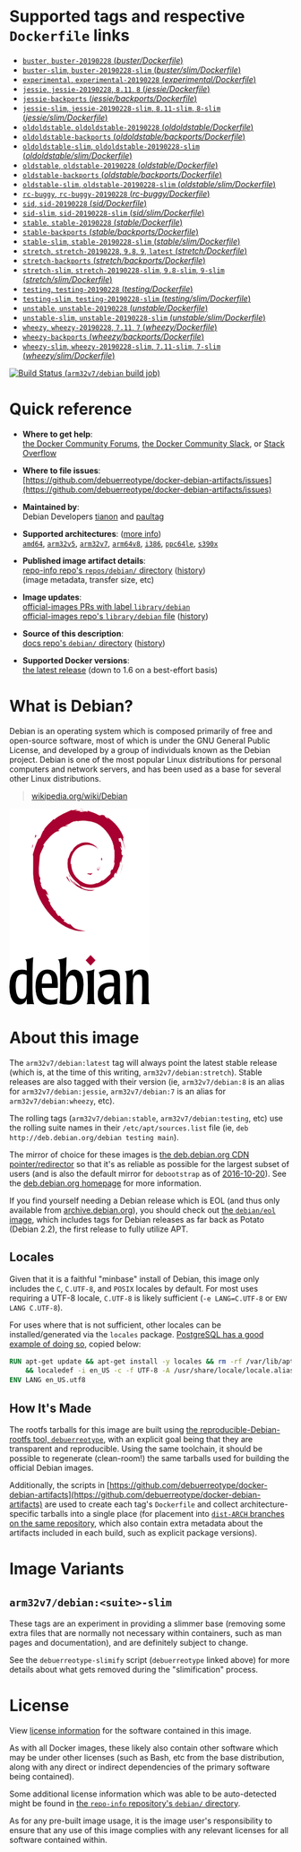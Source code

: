 <!--

********************************************************************************

WARNING:

    DO NOT EDIT "debian/README.md"

    IT IS AUTO-GENERATED

    (from the other files in "debian/" combined with a set of templates)

********************************************************************************

-->

# Supported tags and respective `Dockerfile` links

-	[`buster`, `buster-20190228` (*buster/Dockerfile*)](https://github.com/debuerreotype/docker-debian-artifacts/blob/9fcf6bcaa2ba8eff2eaa0a3887b06f124044926c/buster/Dockerfile)
-	[`buster-slim`, `buster-20190228-slim` (*buster/slim/Dockerfile*)](https://github.com/debuerreotype/docker-debian-artifacts/blob/9fcf6bcaa2ba8eff2eaa0a3887b06f124044926c/buster/slim/Dockerfile)
-	[`experimental`, `experimental-20190228` (*experimental/Dockerfile*)](https://github.com/debuerreotype/docker-debian-artifacts/blob/9fcf6bcaa2ba8eff2eaa0a3887b06f124044926c/experimental/Dockerfile)
-	[`jessie`, `jessie-20190228`, `8.11`, `8` (*jessie/Dockerfile*)](https://github.com/debuerreotype/docker-debian-artifacts/blob/9fcf6bcaa2ba8eff2eaa0a3887b06f124044926c/jessie/Dockerfile)
-	[`jessie-backports` (*jessie/backports/Dockerfile*)](https://github.com/debuerreotype/docker-debian-artifacts/blob/9fcf6bcaa2ba8eff2eaa0a3887b06f124044926c/jessie/backports/Dockerfile)
-	[`jessie-slim`, `jessie-20190228-slim`, `8.11-slim`, `8-slim` (*jessie/slim/Dockerfile*)](https://github.com/debuerreotype/docker-debian-artifacts/blob/9fcf6bcaa2ba8eff2eaa0a3887b06f124044926c/jessie/slim/Dockerfile)
-	[`oldoldstable`, `oldoldstable-20190228` (*oldoldstable/Dockerfile*)](https://github.com/debuerreotype/docker-debian-artifacts/blob/9fcf6bcaa2ba8eff2eaa0a3887b06f124044926c/oldoldstable/Dockerfile)
-	[`oldoldstable-backports` (*oldoldstable/backports/Dockerfile*)](https://github.com/debuerreotype/docker-debian-artifacts/blob/9fcf6bcaa2ba8eff2eaa0a3887b06f124044926c/oldoldstable/backports/Dockerfile)
-	[`oldoldstable-slim`, `oldoldstable-20190228-slim` (*oldoldstable/slim/Dockerfile*)](https://github.com/debuerreotype/docker-debian-artifacts/blob/9fcf6bcaa2ba8eff2eaa0a3887b06f124044926c/oldoldstable/slim/Dockerfile)
-	[`oldstable`, `oldstable-20190228` (*oldstable/Dockerfile*)](https://github.com/debuerreotype/docker-debian-artifacts/blob/9fcf6bcaa2ba8eff2eaa0a3887b06f124044926c/oldstable/Dockerfile)
-	[`oldstable-backports` (*oldstable/backports/Dockerfile*)](https://github.com/debuerreotype/docker-debian-artifacts/blob/9fcf6bcaa2ba8eff2eaa0a3887b06f124044926c/oldstable/backports/Dockerfile)
-	[`oldstable-slim`, `oldstable-20190228-slim` (*oldstable/slim/Dockerfile*)](https://github.com/debuerreotype/docker-debian-artifacts/blob/9fcf6bcaa2ba8eff2eaa0a3887b06f124044926c/oldstable/slim/Dockerfile)
-	[`rc-buggy`, `rc-buggy-20190228` (*rc-buggy/Dockerfile*)](https://github.com/debuerreotype/docker-debian-artifacts/blob/9fcf6bcaa2ba8eff2eaa0a3887b06f124044926c/rc-buggy/Dockerfile)
-	[`sid`, `sid-20190228` (*sid/Dockerfile*)](https://github.com/debuerreotype/docker-debian-artifacts/blob/9fcf6bcaa2ba8eff2eaa0a3887b06f124044926c/sid/Dockerfile)
-	[`sid-slim`, `sid-20190228-slim` (*sid/slim/Dockerfile*)](https://github.com/debuerreotype/docker-debian-artifacts/blob/9fcf6bcaa2ba8eff2eaa0a3887b06f124044926c/sid/slim/Dockerfile)
-	[`stable`, `stable-20190228` (*stable/Dockerfile*)](https://github.com/debuerreotype/docker-debian-artifacts/blob/9fcf6bcaa2ba8eff2eaa0a3887b06f124044926c/stable/Dockerfile)
-	[`stable-backports` (*stable/backports/Dockerfile*)](https://github.com/debuerreotype/docker-debian-artifacts/blob/9fcf6bcaa2ba8eff2eaa0a3887b06f124044926c/stable/backports/Dockerfile)
-	[`stable-slim`, `stable-20190228-slim` (*stable/slim/Dockerfile*)](https://github.com/debuerreotype/docker-debian-artifacts/blob/9fcf6bcaa2ba8eff2eaa0a3887b06f124044926c/stable/slim/Dockerfile)
-	[`stretch`, `stretch-20190228`, `9.8`, `9`, `latest` (*stretch/Dockerfile*)](https://github.com/debuerreotype/docker-debian-artifacts/blob/9fcf6bcaa2ba8eff2eaa0a3887b06f124044926c/stretch/Dockerfile)
-	[`stretch-backports` (*stretch/backports/Dockerfile*)](https://github.com/debuerreotype/docker-debian-artifacts/blob/9fcf6bcaa2ba8eff2eaa0a3887b06f124044926c/stretch/backports/Dockerfile)
-	[`stretch-slim`, `stretch-20190228-slim`, `9.8-slim`, `9-slim` (*stretch/slim/Dockerfile*)](https://github.com/debuerreotype/docker-debian-artifacts/blob/9fcf6bcaa2ba8eff2eaa0a3887b06f124044926c/stretch/slim/Dockerfile)
-	[`testing`, `testing-20190228` (*testing/Dockerfile*)](https://github.com/debuerreotype/docker-debian-artifacts/blob/9fcf6bcaa2ba8eff2eaa0a3887b06f124044926c/testing/Dockerfile)
-	[`testing-slim`, `testing-20190228-slim` (*testing/slim/Dockerfile*)](https://github.com/debuerreotype/docker-debian-artifacts/blob/9fcf6bcaa2ba8eff2eaa0a3887b06f124044926c/testing/slim/Dockerfile)
-	[`unstable`, `unstable-20190228` (*unstable/Dockerfile*)](https://github.com/debuerreotype/docker-debian-artifacts/blob/9fcf6bcaa2ba8eff2eaa0a3887b06f124044926c/unstable/Dockerfile)
-	[`unstable-slim`, `unstable-20190228-slim` (*unstable/slim/Dockerfile*)](https://github.com/debuerreotype/docker-debian-artifacts/blob/9fcf6bcaa2ba8eff2eaa0a3887b06f124044926c/unstable/slim/Dockerfile)
-	[`wheezy`, `wheezy-20190228`, `7.11`, `7` (*wheezy/Dockerfile*)](https://github.com/debuerreotype/docker-debian-artifacts/blob/9fcf6bcaa2ba8eff2eaa0a3887b06f124044926c/wheezy/Dockerfile)
-	[`wheezy-backports` (*wheezy/backports/Dockerfile*)](https://github.com/debuerreotype/docker-debian-artifacts/blob/9fcf6bcaa2ba8eff2eaa0a3887b06f124044926c/wheezy/backports/Dockerfile)
-	[`wheezy-slim`, `wheezy-20190228-slim`, `7.11-slim`, `7-slim` (*wheezy/slim/Dockerfile*)](https://github.com/debuerreotype/docker-debian-artifacts/blob/9fcf6bcaa2ba8eff2eaa0a3887b06f124044926c/wheezy/slim/Dockerfile)

[![Build Status](https://doi-janky.infosiftr.net/job/multiarch/job/arm32v7/job/debian/badge/icon) (`arm32v7/debian` build job)](https://doi-janky.infosiftr.net/job/multiarch/job/arm32v7/job/debian/)

# Quick reference

-	**Where to get help**:  
	[the Docker Community Forums](https://forums.docker.com/), [the Docker Community Slack](https://blog.docker.com/2016/11/introducing-docker-community-directory-docker-community-slack/), or [Stack Overflow](https://stackoverflow.com/search?tab=newest&q=docker)

-	**Where to file issues**:  
	[https://github.com/debuerreotype/docker-debian-artifacts/issues](https://github.com/debuerreotype/docker-debian-artifacts/issues)

-	**Maintained by**:  
	Debian Developers [tianon](https://qa.debian.org/developer.php?login=tianon) and [paultag](https://qa.debian.org/developer.php?login=paultag)

-	**Supported architectures**: ([more info](https://github.com/docker-library/official-images#architectures-other-than-amd64))  
	[`amd64`](https://hub.docker.com/r/amd64/debian/), [`arm32v5`](https://hub.docker.com/r/arm32v5/debian/), [`arm32v7`](https://hub.docker.com/r/arm32v7/debian/), [`arm64v8`](https://hub.docker.com/r/arm64v8/debian/), [`i386`](https://hub.docker.com/r/i386/debian/), [`ppc64le`](https://hub.docker.com/r/ppc64le/debian/), [`s390x`](https://hub.docker.com/r/s390x/debian/)

-	**Published image artifact details**:  
	[repo-info repo's `repos/debian/` directory](https://github.com/docker-library/repo-info/blob/master/repos/debian) ([history](https://github.com/docker-library/repo-info/commits/master/repos/debian))  
	(image metadata, transfer size, etc)

-	**Image updates**:  
	[official-images PRs with label `library/debian`](https://github.com/docker-library/official-images/pulls?q=label%3Alibrary%2Fdebian)  
	[official-images repo's `library/debian` file](https://github.com/docker-library/official-images/blob/master/library/debian) ([history](https://github.com/docker-library/official-images/commits/master/library/debian))

-	**Source of this description**:  
	[docs repo's `debian/` directory](https://github.com/docker-library/docs/tree/master/debian) ([history](https://github.com/docker-library/docs/commits/master/debian))

-	**Supported Docker versions**:  
	[the latest release](https://github.com/docker/docker-ce/releases/latest) (down to 1.6 on a best-effort basis)

# What is Debian?

Debian is an operating system which is composed primarily of free and open-source software, most of which is under the GNU General Public License, and developed by a group of individuals known as the Debian project. Debian is one of the most popular Linux distributions for personal computers and network servers, and has been used as a base for several other Linux distributions.

> [wikipedia.org/wiki/Debian](https://en.wikipedia.org/wiki/Debian)

![logo](https://raw.githubusercontent.com/docker-library/docs/b449be7df57e9ed9086bb5821bfb5d6cdc5d67a4/debian/logo.png)

# About this image

The `arm32v7/debian:latest` tag will always point the latest stable release (which is, at the time of this writing, `arm32v7/debian:stretch`). Stable releases are also tagged with their version (ie, `arm32v7/debian:8` is an alias for `arm32v7/debian:jessie`, `arm32v7/debian:7` is an alias for `arm32v7/debian:wheezy`, etc).

The rolling tags (`arm32v7/debian:stable`, `arm32v7/debian:testing`, etc) use the rolling suite names in their `/etc/apt/sources.list` file (ie, `deb http://deb.debian.org/debian testing main`).

The mirror of choice for these images is [the deb.debian.org CDN pointer/redirector](https://deb.debian.org) so that it's as reliable as possible for the largest subset of users (and is also the default mirror for `debootstrap` as of [2016-10-20](https://anonscm.debian.org/cgit/d-i/debootstrap.git/commit/?id=9e8bc60ad1ccf3a25ce7890526b70059f3e770de)). See the [deb.debian.org homepage](https://deb.debian.org) for more information.

If you find yourself needing a Debian release which is EOL (and thus only available from [archive.debian.org](http://archive.debian.org)), you should check out [the `debian/eol` image](https://hub.docker.com/r/debian/eol/), which includes tags for Debian releases as far back as Potato (Debian 2.2), the first release to fully utilize APT.

## Locales

Given that it is a faithful "minbase" install of Debian, this image only includes the `C`, `C.UTF-8`, and `POSIX` locales by default. For most uses requiring a UTF-8 locale, `C.UTF-8` is likely sufficient (`-e LANG=C.UTF-8` or `ENV LANG C.UTF-8`).

For uses where that is not sufficient, other locales can be installed/generated via the `locales` package. [PostgreSQL has a good example of doing so](https://github.com/docker-library/postgres/blob/69bc540ecfffecce72d49fa7e4a46680350037f9/9.6/Dockerfile#L21-L24), copied below:

```dockerfile
RUN apt-get update && apt-get install -y locales && rm -rf /var/lib/apt/lists/* \
	&& localedef -i en_US -c -f UTF-8 -A /usr/share/locale/locale.alias en_US.UTF-8
ENV LANG en_US.utf8
```

## How It's Made

The rootfs tarballs for this image are built using [the reproducible-Debian-rootfs tool, `debuerreotype`](https://github.com/debuerreotype/debuerreotype), with an explicit goal being that they are transparent and reproducible. Using the same toolchain, it should be possible to regenerate (clean-room!) the same tarballs used for building the official Debian images.

Additionally, the scripts in [https://github.com/debuerreotype/docker-debian-artifacts](https://github.com/debuerreotype/docker-debian-artifacts) are used to create each tag's `Dockerfile` and collect architecture-specific tarballs into a single place (for placement into [`dist-ARCH` branches on the same repository](https://github.com/debuerreotype/docker-debian-artifacts/branches), which also contain extra metadata about the artifacts included in each build, such as explicit package versions).

# Image Variants

## `arm32v7/debian:<suite>-slim`

These tags are an experiment in providing a slimmer base (removing some extra files that are normally not necessary within containers, such as man pages and documentation), and are definitely subject to change.

See the `debuerreotype-slimify` script (`debuerreotype` linked above) for more details about what gets removed during the "slimification" process.

# License

View [license information](https://www.debian.org/social_contract#guidelines) for the software contained in this image.

As with all Docker images, these likely also contain other software which may be under other licenses (such as Bash, etc from the base distribution, along with any direct or indirect dependencies of the primary software being contained).

Some additional license information which was able to be auto-detected might be found in [the `repo-info` repository's `debian/` directory](https://github.com/docker-library/repo-info/tree/master/repos/debian).

As for any pre-built image usage, it is the image user's responsibility to ensure that any use of this image complies with any relevant licenses for all software contained within.
